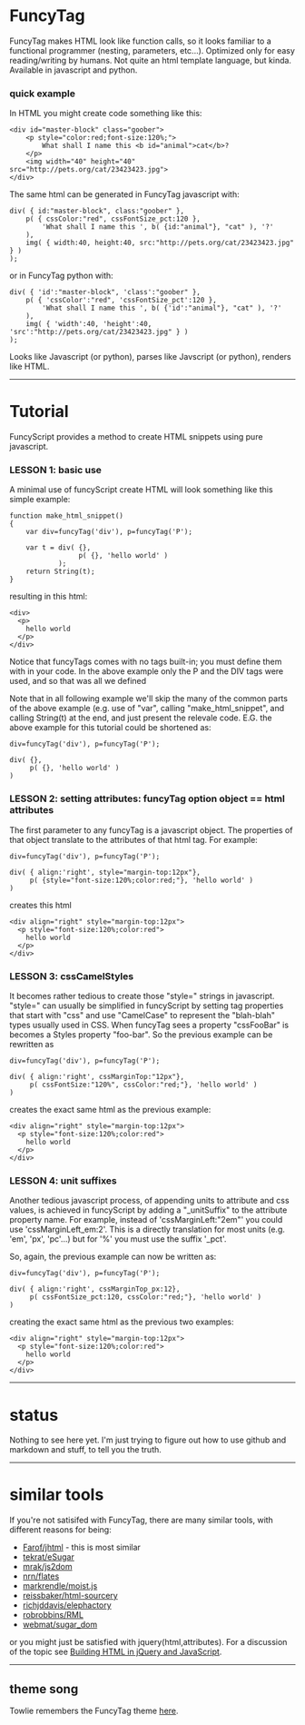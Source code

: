 FuncyTag
=========

FuncyTag makes HTML look like function calls, so it looks familiar to a functional programmer (nesting, parameters, etc...). Optimized only for easy reading/writing by humans. Not quite an html template language, but kinda. Available in javascript and python.

### quick example

In HTML you might create code something like this:

    <div id="master-block" class="goober">
        <p style="color:red;font-size:120%;">
            What shall I name this <b id="animal">cat</b>?
        </p>
        <img width="40" height="40" src="http://pets.org/cat/23423423.jpg">
    </div>

The same html can be generated in FuncyTag javascript with:

    div( { id:"master-block", class:"goober" },
        p( { cssColor:"red", cssFontSize_pct:120 },
            'What shall I name this ', b( {id:"animal"}, "cat" ), '?'
        ),
        img( { width:40, height:40, src:"http://pets.org/cat/23423423.jpg" } )
    );

or in FuncyTag python with:

    div( { 'id':"master-block", 'class':"goober" },
        p( { 'cssColor':"red", 'cssFontSize_pct':120 },
            'What shall I name this ', b( {'id':"animal"}, "cat" ), '?'
        ),
        img( { 'width':40, 'height':40, 'src':"http://pets.org/cat/23423423.jpg" } )
    );

Looks like Javascript (or python), parses like Javscript (or python), renders like HTML.

------------------------------------------------------------------------------

# Tutorial

FuncyScript provides a method to create HTML snippets using pure javascript.

### LESSON 1: basic use

A minimal use of funcyScript create HTML will look something like this simple example:

    function make_html_snippet()
    {
        var div=funcyTag('div'), p=funcyTag('P');

        var t = div( {},
                     p( {}, 'hello world' )
                );
        return String(t);
    }

resulting in this html:

    <div>
      <p>
        hello world
      </p>
    </div>

Notice that funcyTags comes with no tags built-in; you must define them with in your code. In the above example only the P and the DIV tags were used, and so that was all we defined

Note that in all following example we'll skip the many of the common parts of the above example (e.g. use of "var", calling "make_html_snippet", and calling String(t) at the end, and just present the relevale code. E.G. the above example for this tutorial could be shortened as:

    div=funcyTag('div'), p=funcyTag('P');

    div( {},
         p( {}, 'hello world' )
    )


### LESSON 2: setting attributes: funcyTag option object == html attributes

The first parameter to any funcyTag is a javascript object. The properties of that object translate to the attributes of that html tag. For example:

    div=funcyTag('div'), p=funcyTag('P');

    div( { align:'right', style="margin-top:12px"},
         p( {style="font-size:120%;color:red;"}, 'hello world' )
    )

creates this html

    <div align="right" style="margin-top:12px">
      <p style="font-size:120%;color:red">
        hello world
      </p>
    </div>

### LESSON 3: cssCamelStyles

It becomes rather tedious to create those "style=" strings in javascript. "style=" can usually be simplified in funcyScript by setting tag properties that start with "css" and use "CamelCase" to represent the "blah-blah" types usually used in CSS. When funcyTag sees a property "cssFooBar" is becomes a Styles property "foo-bar". So the previous example can be rewritten as

    div=funcyTag('div'), p=funcyTag('P');

    div( { align:'right', cssMarginTop:"12px"},
         p( cssFontSize:"120%", cssColor:"red;"}, 'hello world' )
    )

creates the exact same html as the previous example:

    <div align="right" style="margin-top:12px">
      <p style="font-size:120%;color:red">
        hello world
      </p>
    </div>

### LESSON 4: unit suffixes

Another tedious javascript process, of appending units to attribute and css values, is achieved in funcyScript by adding a "_unitSuffix" to the attribute property name.  For example, instead of 'cssMarginLeft:"2em"' you could use 'cssMarginLeft_em:2'.  This is a directly translation for most units (e.g. 'em', 'px', 'pc'...) but for '%' you must use the suffix '_pct'.

So, again, the previous example can now be written as:

    div=funcyTag('div'), p=funcyTag('P');

    div( { align:'right', cssMarginTop_px:12},
         p( cssFontSize_pct:120, cssColor:"red;"}, 'hello world' )
    )

creating the exact same html as the previous two examples:

    <div align="right" style="margin-top:12px">
      <p style="font-size:120%;color:red">
        hello world
      </p>
    </div>


------------------------------------------------------------------------------

status
==============
Nothing to see here yet. I'm just trying to figure out how to use github and markdown and stuff, to tell you the truth.

------------------------------------------------------------------------------

similar tools
==============

If you're not satisifed with FuncyTag, there are many similar tools, with different reasons for being:

* [Farof/jhtml](https://github.com/Farof/jhtml) - this is most similar
* [tekrat/eSugar](https://github.com/tekrat/eSugar)
* [mrak/js2dom](https://github.com/mrak/js2dom)
* [nrn/flates](https://github.com/nrn/flates)
* [markrendle/moist.js](https://github.com/markrendle/moist.js)
* [reissbaker/html-sourcery](https://github.com/reissbaker/html-sourcery)
* [richjddavis/elephactory](https://github.com/richjddavis/elephactory)
* [robrobbins/RML](https://github.com/robrobbins/RML)
* [webmat/sugar_dom](https://github.com/webmat/sugar_dom)

or you might just be satisfied with jquery(html,attributes). For a discussion of the topic see [Building HTML in jQuery and JavaScript](http://marcgrabanski.com/articles/building-html-in-jquery-and-javascript).

------------------------------------------------------------------------------

theme song
-----------------------

Towlie remembers the FuncyTag theme [here](http://www.youtube.com/watch?v=4OrVrrsjqwQ).